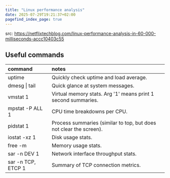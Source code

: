 ```yaml
---
title: "Linux performance analysis"
date: 2025-07-29T19:21:37+02:00
pagefind_index_page: true
---
```


src: https://netflixtechblog.com/linux-performance-analysis-in-60-000-milliseconds-accc10403c55

## Useful commands

| command | notes |
| :------ | :---- |
| uptime | Quickly check uptime and load average.
| dmesg \| tail | Quick glance at system messages.
| vmstat 1 | Virtual memory stats. Arg '1' means print 1 second summaries.
| mpstat -P ALL 1 | CPU time breakdowns per CPU.
| pidstat 1 | Process summaries (similar to top, but does not clear the screen).
| iostat -xz 1 | Disk usage stats.
| free -m | Memory usage stats.
| sar -n DEV 1 | Network interface throughput stats.
| sar -n TCP, ETCP 1 | Summary of TCP connection metrics.
